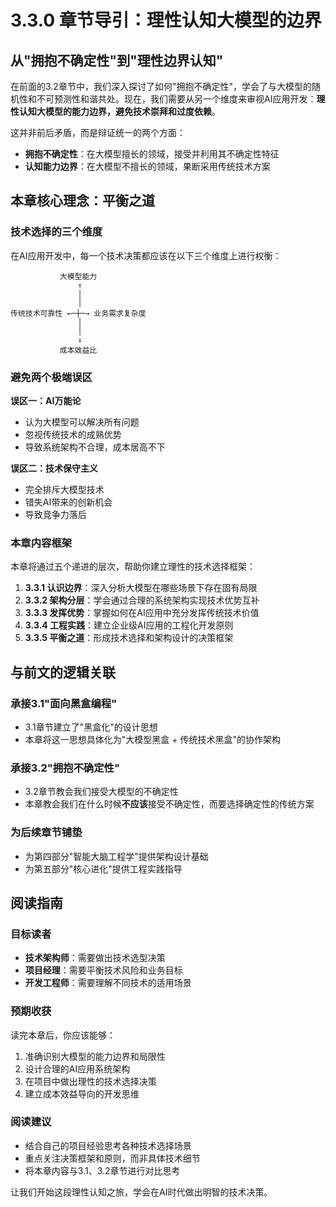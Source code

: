 # 3.3.0 章节导引：理性认知大模型的边界

## 从"拥抱不确定性"到"理性边界认知"

在前面的3.2章节中，我们深入探讨了如何"拥抱不确定性"，学会了与大模型的随机性和不可预测性和谐共处。现在，我们需要从另一个维度来审视AI应用开发：**理性认知大模型的能力边界，避免技术崇拜和过度依赖**。

这并非前后矛盾，而是辩证统一的两个方面：
- **拥抱不确定性**：在大模型擅长的领域，接受并利用其不确定性特征
- **认知能力边界**：在大模型不擅长的领域，果断采用传统技术方案

## 本章核心理念：平衡之道

### 技术选择的三个维度

在AI应用开发中，每一个技术决策都应该在以下三个维度上进行权衡：

```
           大模型能力
               ↑
               │
               │
传统技术可靠性 ←─┼─→ 业务需求复杂度
               │
               │
               ↓
           成本效益比
```

### 避免两个极端误区

**误区一：AI万能论**
- 认为大模型可以解决所有问题
- 忽视传统技术的成熟优势
- 导致系统架构不合理，成本居高不下

**误区二：技术保守主义**  
- 完全排斥大模型技术
- 错失AI带来的创新机会
- 导致竞争力落后

### 本章内容框架

本章将通过五个递进的层次，帮助你建立理性的技术选择框架：

1. **3.3.1 认识边界**：深入分析大模型在哪些场景下存在固有局限
2. **3.3.2 架构分层**：学会通过合理的系统架构实现技术优势互补
3. **3.3.3 发挥优势**：掌握如何在AI应用中充分发挥传统技术价值
4. **3.3.4 工程实践**：建立企业级AI应用的工程化开发原则
5. **3.3.5 平衡之道**：形成技术选择和架构设计的决策框架

## 与前文的逻辑关联

### 承接3.1"面向黑盒编程"
- 3.1章节建立了"黑盒化"的设计思想
- 本章将这一思想具体化为"大模型黑盒 + 传统技术黑盒"的协作架构

### 承接3.2"拥抱不确定性"
- 3.2章节教会我们接受大模型的不确定性
- 本章教会我们在什么时候**不应该**接受不确定性，而要选择确定性的传统方案

### 为后续章节铺垫
- 为第四部分"智能大脑工程学"提供架构设计基础
- 为第五部分"核心进化"提供工程实践指导

## 阅读指南

### 目标读者
- **技术架构师**：需要做出技术选型决策
- **项目经理**：需要平衡技术风险和业务目标  
- **开发工程师**：需要理解不同技术的适用场景

### 预期收获
读完本章后，你应该能够：
1. 准确识别大模型的能力边界和局限性
2. 设计合理的AI应用系统架构
3. 在项目中做出理性的技术选择决策
4. 建立成本效益导向的开发思维

### 阅读建议
- 结合自己的项目经验思考各种技术选择场景
- 重点关注决策框架和原则，而非具体技术细节
- 将本章内容与3.1、3.2章节进行对比思考

让我们开始这段理性认知之旅，学会在AI时代做出明智的技术决策。
